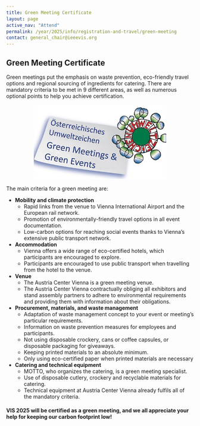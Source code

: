 ```yaml
---
title: Green Meeting Certificate
layout: page
active_nav: "Attend"
permalink: /year/2025/info/registration-and-travel/green-meeting
contact: general_chair@ieeevis.org
---
```


## Green Meeting Certificate

Green meetings put the emphasis on waste prevention, eco-friendly travel options and regional sourcing of ingredients for catering.
There are mandatory criteria to be met in 9 different areas, as well as numerous optional points to help you achieve certification.

<p style="text-align:center;">
  <img src="/assets/photos/logo_green_meeting.jpg" height="200" />
</p>

The main criteria for a green meeting are:
* **Mobility and climate protection**
  * Rapid links from the venue to Vienna International Airport and the European rail network.
  * Promotion of environmentally-friendly travel options in all event documentation.
  * Low-carbon options for reaching social events thanks to Vienna’s extensive public transport network.
* **Accommodation**
  * Vienna offers a wide range of eco-certified hotels, which participants are encouraged to explore.
  * Participants are encouraged to use public transport when travelling from the hotel to the venue.
* **Venue**
  * The Austria Center Vienna is a green meeting venue.
  * The Austria Center Vienna contractually obliging all exhibitors and stand assembly partners to adhere to environmental requirements and providing them with information about their obligations.
* **Procurement, materials, and waste management**
  * Adaptation of waste management concept to your event or meeting’s particular requirements.
  * Information on waste prevention measures for employees and participants.
  * Not using disposable crockery, cans or coffee capsules, or disposable packaging for giveaways.
  * Keeping printed materials to an absolute minimum.
  * Only using eco-certified paper when printed materials are necessary
* **Catering and technical equipment**
  * MOTTO, who organizes the catering, is a green meeting specialist.
  * Use of disposable cutlery, crockery and recyclable materials for catering.
  * Technical equipment at Austria Center Vienna already fulfils all of the mandatory criteria.

#### VIS 2025 will be certified as a green meeting, and we all appreciate your help for keeping our carbon footprint low!
